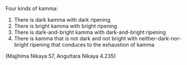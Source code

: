 Four kinds of kamma: 

1. There is dark kamma with dark ripening 
2. There is bright kamma with bright ripening 
3. There is dark-and-bright kamma with dark-and-bright ripening 
4. There is kamma that is not dark and not bright with neither-dark-nor-bright ripening that conduces to the exhaustion of kamma 

(Majjhima Nikaya 57, Anguttara Nikaya 4.235)